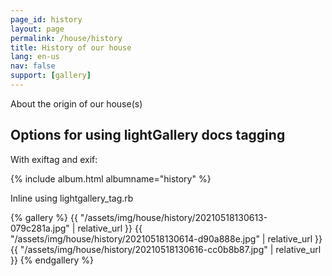 ```yaml
---
page_id: history
layout: page
permalink: /house/history
title: History of our house
lang: en-us
nav: false
support: [gallery]
---
```


About the origin of our house(s)

## Options for using lightGallery docs tagging

With exiftag and exif:
<!-- simply so (by Jimmy_Xiao) -->
{% include album.html albumname="history" %}

Inline using lightgallery_tag.rb

{% gallery %}
{{ "/assets/img/house/history/20210518130613-079c281a.jpg" | relative_url }}
{{ "/assets/img/house/history/20210518130614-d90a888e.jpg" | relative_url }}
{{ "/assets/img/house/history/20210518130616-cc0b8b87.jpg" | relative_url }}
{% endgallery %}
<!-- lightgallery_tag.rb auto thumbs -->
